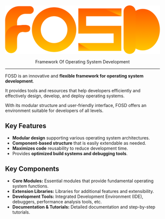 <p align="center">
  <img alt="FOSD logo" src="https://raw.githubusercontent.com/fosd-project/FOSD/main/docs/img/Logo.png" width="546">
</p>

<p align="center">
  Framework Of Operating System Development
</p>

---

FOSD is an innovative and **flexible framework for operating system development**.

It provides tools and resources that help developers efficiently and effectively design, develop, and deploy operating systems.

With its modular structure and user-friendly interface, FOSD offers an environment suitable for developers of all levels.

## Key Features

* **Modular design** supporting various operating system architectures.
* **Component-based structure** that is easily extendable as needed.
* **Maximizes code** reusability to reduce development time.
* Provides **optimized build systems and debugging tools**.

## Key Components

* **Core Modules:** Essential modules that provide fundamental operating system functions.
* **Extension Libraries:** Libraries for additional features and extensibility.
* **Development Tools:** Integrated Development Environment (IDE), debuggers, performance analysis tools, etc.
* **Documentation & Tutorials:** Detailed documentation and step-by-step tutorials.
